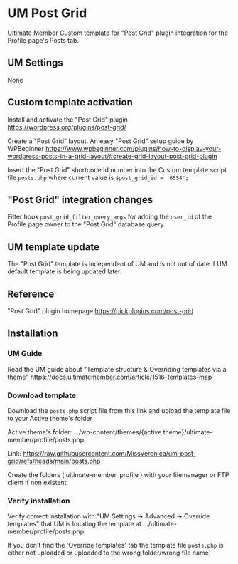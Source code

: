 # UM Post Grid
Ultimate Member Custom template for "Post Grid" plugin integration for the Profile page's Posts tab.
## UM Settings
None
## Custom template activation
Install and activate the "Post Grid" plugin https://wordpress.org/plugins/post-grid/

Create a "Post Grid" layout. An easy "Post Grid" setup guide by WPBeginner 
https://www.wpbeginner.com/plugins/how-to-display-your-wordpress-posts-in-a-grid-layout/#create-grid-layout-post-grid-plugin

Insert the "Post Grid" shortcode Id number into the Custom template script file <code>posts.php</code> where current value is <code>$post_grid_id = '6554';</code>
## "Post Grid" integration changes
Filter hook <code>post_grid_filter_query_args</code> for adding the <code>user_id</code> of the Profile page owner to the "Post Grid" database query.
## UM template update
The "Post Grid" template is independent of UM and is not out of date if UM default template is being updated later.
## Reference
"Post Grid" plugin homepage https://pickplugins.com/post-grid
## Installation
### UM Guide
Read the UM guide about "Template structure & Overriding templates via a theme" https://docs.ultimatemember.com/article/1516-templates-map
### Download template
Download the <code>posts.php</code> script file from this link and upload the template file to your Active theme's folder 

Active theme's folder: .../wp-content/themes/{active theme}/ultimate-member/profile/posts.php

Link: https://raw.githubusercontent.com/MissVeronica/um-post-grid/refs/heads/main/posts.php

Create the folders ( ultimate-member, profile ) with your filemanager or FTP client if non existent.
### Verify installation
Verify correct installation with "UM Settings -> Advanced -> Override templates" that UM is locating the template at .../ultimate-member/profile/posts.php

If you don't find the 'Override templates' tab the template file <code>posts.php</code> is either not uploaded or uploaded to the wrong folder/wrong file name.

